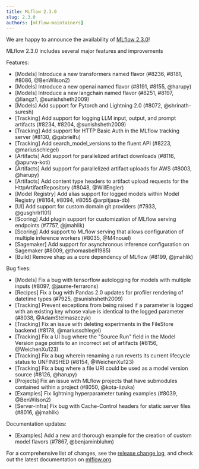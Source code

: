 ```yaml
---
title: MLflow 2.3.0
slug: 2.3.0
authors: [mlflow-maintainers]
---
```


We are happy to announce the availability of [MLflow 2.3.0](https://github.com/mlflow/mlflow/releases/tag/v2.3.0)!

MLflow 2.3.0 includes several major features and improvements

Features:

- [Models] Introduce a new transformers named flavor (#8236, #8181, #8086, @BenWilson2)
- [Models] Introduce a new openai named flavor (#8191, #8155, @harupy)
- [Models] Introduce a new langchain named flavor (#8251, #8197, @liangz1, @sunishsheth2009)
- [Models] Add support for Pytorch and Lightning 2.0 (#8072, @shrinath-suresh)
- [Tracking] Add support for logging LLM input, output, and prompt artifacts (#8234, #8204, @sunishsheth2009)
- [Tracking] Add support for HTTP Basic Auth in the MLflow tracking server (#8130, @gabrielfu)
- [Tracking] Add search_model_versions to the fluent API (#8223, @mariusschlegel)
- [Artifacts] Add support for parallelized artifact downloads (#8116, @apurva-koti)
- [Artifacts] Add support for parallelized artifact uploads for AWS (#8003, @harupy)
- [Artifacts] Add content type headers to artifact upload requests for the HttpArtifactRepository (#8048, @WillEngler)
- [Model Registry] Add alias support for logged models within Model Registry (#8164, #8094, #8055 @arpitjasa-db)
- [UI] Add support for custom domain git providers (#7933, @gusghrlrl101)
- [Scoring] Add plugin support for customization of MLflow serving endpoints (#7757, @jmahlik)
- [Scoring] Add support to MLflow serving that allows configuration of multiple inference workers (#8035, @M4nouel)
- [Sagemaker] Add support for asynchronous inference configuration on Sagemaker (#8009, @thomasbell1985)
- [Build] Remove shap as a core dependency of MLflow (#8199, @jmahlik)

Bug fixes:

- [Models] Fix a bug with tensorflow autologging for models with multiple inputs (#8097, @jaume-ferrarons)
- [Recipes] Fix a bug with Pandas 2.0 updates for profiler rendering of datetime types (#7925, @sunishsheth2009)
- [Tracking] Prevent exceptions from being raised if a parameter is logged with an existing key whose value is identical to the logged parameter (#8038, @AdamStelmaszczyk)
- [Tracking] Fix an issue with deleting experiments in the FileStore backend (#8178, @mariusschlegel)
- [Tracking] Fix a UI bug where the "Source Run" field in the Model Version page points to an incorrect set of artifacts (#8156, @WeichenXu123)
- [Tracking] Fix a bug wherein renaming a run reverts its current lifecycle status to UNFINISHED (#8154, @WeichenXu123)
- [Tracking] Fix a bug where a file URI could be used as a model version source (#8126, @harupy)
- [Projects] Fix an issue with MLflow projects that have submodules contained within a project (#8050, @kota-iizuka)
- [Examples] Fix lightning hyperparameter tuning examples (#8039, @BenWilson2)
- [Server-infra] Fix bug with Cache-Control headers for static server files (#8016, @jmahlik)

Documentation updates:

- [Examples] Add a new and thorough example for the creation of custom model flavors (#7867, @benjaminbluhm)

For a comprehensive list of changes, see the [release change log](https://github.com/mlflow/mlflow/releases/tag/v2.3.0), and check out the latest documentation on [mlflow.org](http://mlflow.org/).
